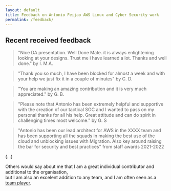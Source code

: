 ```yaml
---
layout: default
title: Feedback on Antonio Feijao AWS Linux and Cyber Security work
permalink: /feedback/
---
```



## Recent received feedback

> "Nice DA presentation. Well Done Mate.
> it is always enlightening looking at your designs. Trust me i have learned a lot. Thanks and well done."
> by I. M.A.

> "Thank you so much, I have been blocked for almost a week and with your help we just fix it in a couple of minutes"
> by C. D.
    
> "You are making an amazing contribution and it is very much appreciated."
> by G. B.

> "Please note that Antonio has been extremely helpful and supportive with the creation of our tactical SOC and I wanted to pass on my personal thanks for all his help. Great attitude and can do spirit in challenging times most welcome."
> by  G. S

 > "Antonio has been our lead architect for AWS in the XXXX team and has been supporting all the squads in making the best use of the cloud and unblocking issues with Migration. Also key around raising the bar for security and best practices"
 > from staff awards 2021-2022

(...)
 
Others would say about me that I am a great individual contributor and additional to the organisation,  
but I am also an excelent addition to any team, and I am often seen as a [team player](https://uk.indeed.com/career-advice/career-development/team-player).
